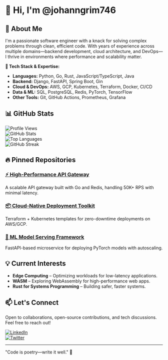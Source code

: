 # 👋 Hi, I'm @johanngrim746  

## 🚀 About Me  
I'm a passionate software engineer with a knack for solving complex problems through clean, efficient code. With years of experience across multiple domains—backend development, cloud architecture, and DevOps—I thrive in environments where performance and scalability matter.  

**🔧 Tech Stack & Expertise:**  
- **Languages:** Python, Go, Rust, JavaScript/TypeScript, Java  
- **Backend:** Django, FastAPI, Spring Boot, Gin  
- **Cloud & DevOps:** AWS, GCP, Kubernetes, Terraform, Docker, CI/CD  
- **Data & ML:** SQL, PostgreSQL, Redis, PyTorch, TensorFlow  
- **Other Tools:** Git, GitHub Actions, Prometheus, Grafana  

## 📊 GitHub Stats  

![Profile Views](https://komarev.com/ghpvc/?username=johanngrim746&color=blue)  
![GitHub Stats](https://github-readme-stats.vercel.app/api?username=johanngrim746&show_icons=true&theme=radical)  
![Top Languages](https://github-readme-stats.vercel.app/api/top-langs/?username=johanngrim746&layout=compact&theme=radical)  
![GitHub Streak](https://streak-stats.demolab.com/?user=johanngrim746&theme=radical)  

## 🔥 Pinned Repositories  

### [⚡ High-Performance API Gateway](https://github.com/johanngrim746/api-gateway)  
A scalable API gateway built with Go and Redis, handling 50K+ RPS with minimal latency.  

### [📦 Cloud-Native Deployment Toolkit](https://github.com/johanngrim746/cloud-deploy)  
Terraform + Kubernetes templates for zero-downtime deployments on AWS/GCP.  

### [🧠 ML Model Serving Framework](https://github.com/johanngrim746/ml-serving)  
FastAPI-based microservice for deploying PyTorch models with autoscaling.  

## 💡 Current Interests  
- **Edge Computing** – Optimizing workloads for low-latency applications.  
- **WASM** – Exploring WebAssembly for high-performance web apps.  
- **Rust for Systems Programming** – Building safer, faster systems.  

## 📫 Let's Connect  
Open to collaborations, open-source contributions, and tech discussions. Feel free to reach out!  

[![LinkedIn](https://img.shields.io/badge/LinkedIn-0077B5?style=flat&logo=linkedin&logoColor=white)](https://www.linkedin.com/in/johanngrim746)  
[![Twitter](https://img.shields.io/badge/Twitter-1DA1F2?style=flat&logo=twitter&logoColor=white)](https://twitter.com/johanngrim746)  

---  
"Code is poetry—write it well." 🚀
